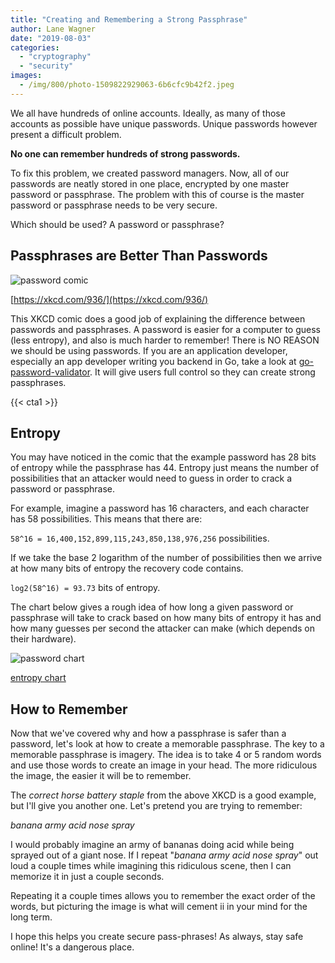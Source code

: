 ```yaml
---
title: "Creating and Remembering a Strong Passphrase"
author: Lane Wagner
date: "2019-08-03"
categories: 
  - "cryptography"
  - "security"
images:
  - /img/800/photo-1509822929063-6b6cfc9b42f2.jpeg
---
```


We all have hundreds of online accounts. Ideally, as many of those accounts as possible have unique passwords. Unique passwords however present a difficult problem.

**No one can remember hundreds of strong passwords.**

To fix this problem, we created password managers. Now, all of our passwords are neatly stored in one place, encrypted by one master password or passphrase. The problem with this of course is the master password or passphrase needs to be very secure.

Which should be used? A password or passphrase?

## Passphrases are Better Than Passwords

![password comic](/img/800/password_strength.png)

[https://xkcd.com/936/](https://xkcd.com/936/)

This XKCD comic does a good job of explaining the difference between passwords and passphrases. A password is easier for a computer to guess (less entropy), and also is much harder to remember! There is NO REASON we should be using passwords. If you are an application developer, especially an app developer writing you backend in Go, take a look at [go-password-validator](https://github.com/lane-c-wagner/go-password-validator). It will give users full control so they can create strong passphrases.

{{< cta1 >}}

## Entropy

You may have noticed in the comic that the example password has 28 bits of entropy while the passphrase has 44. Entropy just means the number of possibilities that an attacker would need to guess in order to crack a password or passphrase.

For example, imagine a password has 16 characters, and each character has 58 possibilities. This means that there are:

`58^16 = 16,400,152,899,115,243,850,138,976,256` possibilities.

If we take the base 2 logarithm of the number of possibilities then we arrive at how many bits of entropy the recovery code contains.

`log2(58^16) = 93.73` bits of entropy.

The chart below gives a rough idea of how long a given password or passphrase will take to crack based on how many bits of entropy it has and how many guesses per second the attacker can make (which depends on their hardware).

![password chart ](/img/800/rhdADIZYXJM2FxqNf6UOFqU5ar0VX3fayLFpKspN8uI.png)

[entropy chart](https://www.reddit.com/r/dataisbeautiful/comments/322lbk/time_required_to_bruteforce_crack_a_password/)

## How to Remember

Now that we've covered why and how a passphrase is safer than a password, let's look at how to create a memorable passphrase. The key to a memorable passphrase is imagery. The idea is to take 4 or 5 random words and use those words to create an image in your head. The more ridiculous the image, the easier it will be to remember.

The _correct horse battery staple_ from the above XKCD is a good example, but I'll give you another one. Let's pretend you are trying to remember:

_banana army acid nose spray_

I would probably imagine an army of bananas doing acid while being sprayed out of a giant nose. If I repeat "_banana army acid nose spray_" out loud a couple times while imagining this ridiculous scene, then I can memorize it in just a couple seconds.

Repeating it a couple times allows you to remember the exact order of the words, but picturing the image is what will cement ii in your mind for the long term.

I hope this helps you create secure pass-phrases! As always, stay safe online! It's a dangerous place.

